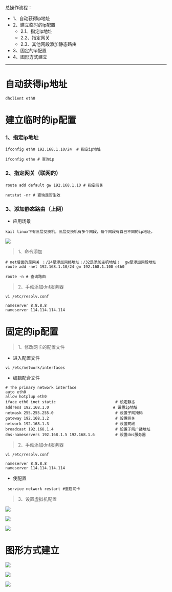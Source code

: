 总操作流程：
- 1、自动获得ip地址
- 2、建立临时的ip配置
  - 2.1、指定ip地址
  - 2.2、指定网关
  - 2.3、其他网段添加静态路由
- 3、固定的ip配置
- 4、图形方式建立

***

# 自动获得ip地址

```shell
dhclient eth0
```

# 建立临时的ip配置

### 1、指定ip地址

```shell
ifconfig eth0 192.168.1.10/24  # 指定ip地址

ifconfig etho # 查询ip

```

### 2、指定网关（联网的）
```shell
route add default gw 192.168.1.10 # 指定网关

netstat -nr # 查询是否生效
```


### 3、添加静态路由（上网）

- 应用场景

```
kail linux下有三层交换机，三层交换机有多个网段，每个网段有自己不同的ip地址。
```

![](image/1-1.png)

> 1、命令添加

```shell
# net后面的是网关 ；/24是添加网络地址；/32是添加主机地址；  gw是添加网段地址
route add -net 192.168.1.10/24 gw 192.168.1.100 eth0

route -n # 查询路由
```

> 2、手动添加dnf服务器

```shell
vi /etc/resolv.conf
```

```shell
nameserver 8.8.8.8
nameserver 114.114.114.114
```

#  固定的ip配置

> 1、修改网卡的配置文件

- 进入配置文件

```shell
vi /etc/network/interfaces
```

- 编辑配合文件

```shell
# The primary network interface
auto eth0
allow hotplup eth0 
iface eth0 inet static                          # 设定静态
address 192.168.1.0                            # 设置ip地址
netmask 255.255.255.0                           # 设置子网掩码
gateway 192.168.1.2                             # 设置网关
network 192.168.1.3                             # 设置网段
broadcast 192.168.1.4                           # 设置子网广播地址
dns-nameservers 192.168.1.5 192.168.1.6         # 设置dns服务器

```

> 2、手动添加dnf服务器

```shell
vi /etc/resolv.conf
```

```shell
nameserver 8.8.8.8
nameserver 114.114.114.114
```

- 使配置

```shell
 service network restart #重启网卡
```

>3、设置虚拟机配置

![](image/1-2.png)

![](image/1-3.png)

![](image/1-4.png)

# 图形方式建立

![](image/1-5.png)

![](image/1-6.png)

![](image/1-7.png)




